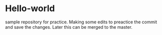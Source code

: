 # Hello-world
sample repository for practice.
Making some edits to preactice the commit and save the changes.
Later this can be merged to the master.
